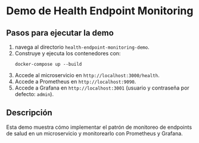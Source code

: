 
# Demo de Health Endpoint Monitoring

## Pasos para ejecutar la demo

1. navega al directorio `health-endpoint-monitoring-demo`.
2. Construye y ejecuta los contenedores con:
   ```
   docker-compose up --build
   ```
3. Accede al microservicio en `http://localhost:3000/health`.
4. Accede a Prometheus en `http://localhost:9090`.
5. Accede a Grafana en `http://localhost:3001` (usuario y contraseña por defecto: `admin`).

## Descripción
Esta demo muestra cómo implementar el patrón de monitoreo de endpoints de salud en un microservicio y monitorearlo con Prometheus y Grafana.
